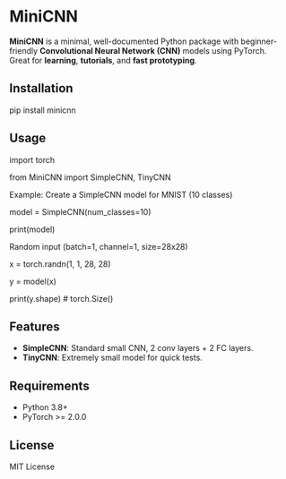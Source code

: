 # MiniCNN

**MiniCNN** is a minimal, well-documented Python package with beginner-friendly 
**Convolutional Neural Network (CNN)** models using PyTorch.  
Great for **learning**, **tutorials**, and **fast prototyping**.

## Installation

pip install minicnn


## Usage

import torch

from MiniCNN import SimpleCNN, TinyCNN

Example: Create a SimpleCNN model for MNIST (10 classes)

model = SimpleCNN(num_classes=10)

print(model)

Random input (batch=1, channel=1, size=28x28)

x = torch.randn(1, 1, 28, 28)

y = model(x)

print(y.shape)  # torch.Size()


## Features
- **SimpleCNN**: Standard small CNN, 2 conv layers + 2 FC layers.
- **TinyCNN**: Extremely small model for quick tests.


## Requirements
- Python 3.8+
- PyTorch >= 2.0.0


## License
MIT License
